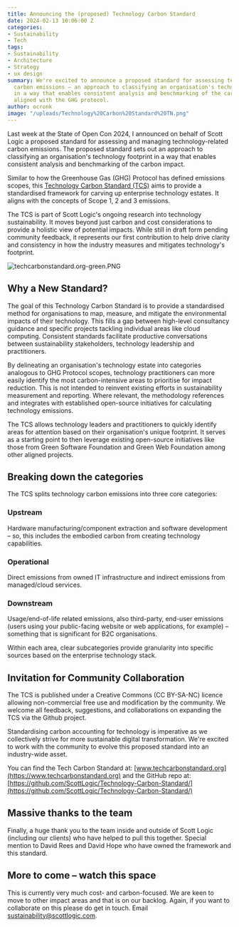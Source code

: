 ```yaml
---
title: Announcing the (proposed) Technology Carbon Standard
date: 2024-02-13 10:06:00 Z
categories:
- Sustainability
- Tech
tags:
- Sustainability
- Architecture
- Strategy
- ux design
summary: We're excited to announce a proposed standard for assessing technology-related
  carbon emissions – an approach to classifying an organisation's technology footprint
  in a way that enables consistent analysis and benchmarking of the carbon impact,
  aligned with the GHG protocol.
author: ocronk
image: "/uploads/Technology%20Carbon%20Standard%20TN.png"
---
```


Last week at the State of Open Con 2024, I announced on behalf of Scott Logic a proposed standard for assessing and managing technology-related carbon emissions. The proposed standard sets out an approach to classifying an organisation's technology footprint in a way that enables consistent analysis and benchmarking of the carbon impact.

Similar to how the Greenhouse Gas (GHG) Protocol has defined emissions scopes, this [Technology Carbon Standard (TCS)](https://www.techcarbonstandard.org) aims to provide a standardised framework for carving up enterprise technology estates. It aligns with the concepts of Scope 1, 2 and 3 emissions.

The TCS is part of Scott Logic's ongoing research into technology sustainability. It moves beyond just carbon and cost considerations to provide a holistic view of potential impacts. While still in draft form pending community feedback, it represents our first contribution to help drive clarity and consistency in how the industry measures and mitigates technology's footprint.

![techcarbonstandard.org-green.PNG](/uploads/techcarbonstandard.org-green.PNG)

## Why a New Standard?

The goal of this Technology Carbon Standard is to provide a standardised method for organisations to map, measure, and mitigate the environmental impacts of their technology. This fills a gap between high-level consultancy guidance and specific projects tackling individual areas like cloud computing. Consistent standards facilitate productive conversations between sustainability stakeholders, technology leadership and practitioners.

By delineating an organisation's technology estate into categories analogous to GHG Protocol scopes, technology practitioners can more easily identify the most carbon-intensive areas to prioritise for impact reduction. This is not intended to reinvent existing efforts in sustainability measurement and reporting. Where relevant, the methodology references and integrates with established open-source initiatives for calculating technology emissions.

The TCS allows technology leaders and practitioners to quickly identify areas for attention based on their organisation's unique footprint. It serves as a starting point to then leverage existing open-source initiatives like those from Green Software Foundation and Green Web Foundation among other aligned projects.

## Breaking down the categories

The TCS splits technology carbon emissions into three core categories:

### Upstream

Hardware manufacturing/component extraction and software development – so, this includes the embodied carbon from creating technology capabilities.

### Operational

Direct emissions from owned IT infrastructure and indirect emissions from managed/cloud services.

### Downstream

Usage/end-of-life related emissions, also third-party, end-user emissions (users using your public-facing website or web applications, for example) – something that is significant for B2C organisations.

Within each area, clear subcategories provide granularity into specific sources based on the enterprise technology stack.

## Invitation for Community Collaboration

The TCS is published under a Creative Commons (CC BY-SA-NC) licence allowing non-commercial free use and modification by the community. We welcome all feedback, suggestions, and collaborations on expanding the TCS via the Github project.

Standardising carbon accounting for technology is imperative as we collectively strive for more sustainable digital transformation. We're excited to work with the community to evolve this proposed standard into an industry-wide asset.

You can find the Tech Carbon Standard at: [www.techcarbonstandard.org](https://www.techcarbonstandard.org) and the GitHub repo at: [https://github.com/ScottLogic/Technology-Carbon-Standard/](https://github.com/ScottLogic/Technology-Carbon-Standard/)

## Massive thanks to the team

Finally, a huge thank you to the team inside and outside of Scott Logic (including our clients) who have helped to pull this together. Special mention to David Rees and David Hope who have owned the framework and this standard.

## More to come – watch this space

This is currently very much cost- and carbon-focused. We are keen to move to other impact areas and that is on our backlog. Again, if you want to collaborate on this please do get in touch. Email [sustainability@scottlogic.com](mailto:sustainability@scottlogic.com).